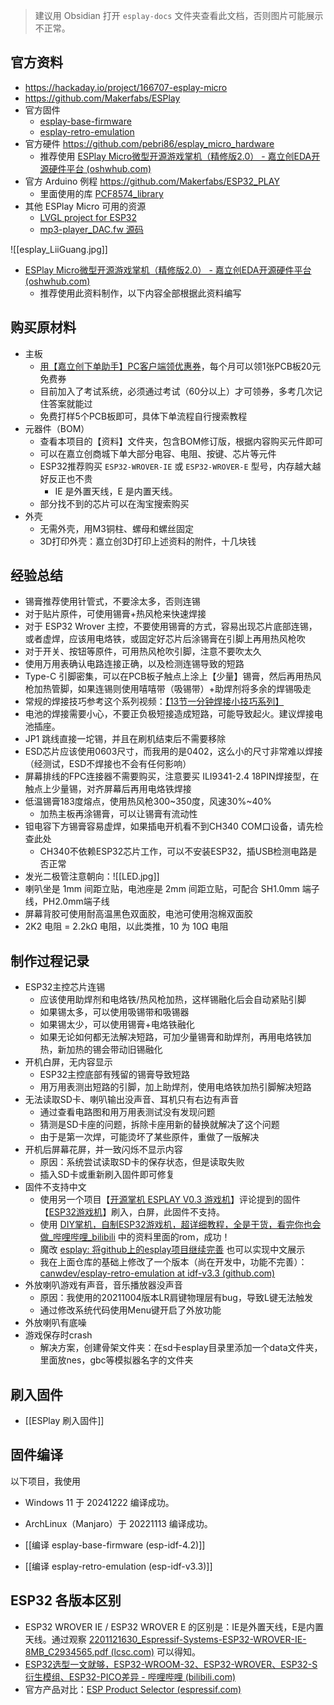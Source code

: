 > 建议用 Obsidian 打开 `esplay-docs` 文件夹查看此文档，否则图片可能展示不正常。
## 官方资料

- https://hackaday.io/project/166707-esplay-micro
- https://github.com/Makerfabs/ESPlay
- 官方固件
	- [esplay-base-firmware](https://github.com/pebri86/esplay-base-firmware)
	- [esplay-retro-emulation](https://github.com/pebri86/esplay-retro-emulation)
- 官方硬件 https://github.com/pebri86/esplay_micro_hardware
	- 推荐使用 [ESPlay Micro微型开源游戏掌机（精修版2.0） - 嘉立创EDA开源硬件平台 (oshwhub.com)](https://oshwhub.com/LiiGuang/esplay-micro-V2#P6)
- 官方 Arduino 例程 https://github.com/Makerfabs/ESP32_PLAY
	- 里面使用的库 [PCF8574_library](https://github.com/xreef/PCF8574_library)
- 其他 ESPlay Micro 可用的资源
	- [LVGL project for ESP32](https://github.com/lvgl/lv_port_esp32)
	-  [mp3-player_DAC.fw 源码](https://github.com/ripper121/odroidgomp3)

![[esplay_LiiGuang.jpg]]
- [ESPlay Micro微型开源游戏掌机（精修版2.0） - 嘉立创EDA开源硬件平台 (oshwhub.com)](https://oshwhub.com/LiiGuang/esplay-micro-V2#P6)
	- 推荐使用此资料制作，以下内容全部根据此资料编写

## 购买原材料

- 主板
	- [用【嘉立创下单助手】PC客户端领优惠券](https://www.bilibili.com/opus/775210888117354521)，每个月可以领1张PCB板20元免费券
	- 目前加入了考试系统，必须通过考试（60分以上）才可领券，多考几次记住答案就能过
	- 免费打样5个PCB板即可，具体下单流程自行搜索教程
- 元器件（BOM）
	- 查看本项目的【资料】文件夹，包含BOM修订版，根据内容购买元件即可
	- 可以在嘉立创商城下单大部分电容、电阻、按键、芯片等元件
	- ESP32推荐购买 `ESP32-WROVER-IE` 或 `ESP32-WROVER-E` 型号，内存越大越好反正也不贵
		- IE 是外置天线，E 是内置天线。
	- 部分找不到的芯片可以在淘宝搜索购买
- 外壳
	- 无需外壳，用M3铜柱、螺母和螺丝固定
	- 3D打印外壳：嘉立创3D打印上述资料的附件，十几块钱
## 经验总结

- 锡膏推荐使用针管式，不要涂太多，否则连锡
- 对于贴片原件，可使用锡膏+热风枪来快速焊接
- 对于 ESP32 Wrover 主控，不要使用锡膏的方式，容易出现芯片底部连锡，或者虚焊，应该用电烙铁，或固定好芯片后涂锡膏在引脚上再用热风枪吹
- 对于开关、按钮等原件，可用热风枪吹引脚，注意不要吹太久
- 使用万用表确认电路连接正确，以及检测连锡导致的短路
- Type-C 引脚密集，可以在PCB板子触点上涂上【少量】锡膏，然后再用热风枪加热管脚，如果连锡则使用嘻嘻带（吸锡带）+助焊剂将多余的焊锡吸走
- 常规的焊接技巧参考这个系列视频：[【13节一分钟焊接小技巧系列】](https://www.bilibili.com/video/BV1wJ411B73v)
- 电池的焊接需要小心，不要正负极短接造成短路，可能导致起火。建议焊接电池插座。
- JP1 跳线直接一坨锡，并且在刷机结束后不需要移除
- ESD芯片应该使用0603尺寸，而我用的是0402，这么小的尺寸非常难以焊接（经测试，ESD不焊接也不会有任何影响）
- 屏幕排线的FPC连接器不需要购买，注意要买 ILI9341-2.4 18PIN焊接型，在触点上少量锡，对齐屏幕后再用电烙铁焊接
- 低温锡膏183度熔点，使用热风枪300~350度，风速30%~40%
	- 加热主板再涂锡膏，可以让锡膏有流动性
- 钽电容下方锡膏容易虚焊，如果插电开机看不到CH340 COM口设备，请先检查此处
	- CH340不依赖ESP32芯片工作，可以不安装ESP32，插USB检测电路是否正常
- 发光二极管注意朝向：![[LED.jpg]]
- 喇叭坐是 1mm 间距立贴，电池座是 2mm 间距立贴，可配合 SH1.0mm 端子线，PH2.0mm端子线
- 屏幕背胶可使用耐高温黑色双面胶，电池可使用泡棉双面胶
- 2K2 电阻 = 2.2kΩ 电阻，以此类推，10 为 10Ω 电阻
## 制作过程记录

- ESP32主控芯片连锡
	- 应该使用助焊剂和电烙铁/热风枪加热，这样锡融化后会自动紧贴引脚
	- 如果锡太多，可以使用吸锡带和吸锡器
	- 如果锡太少，可以使用锡膏+电烙铁融化
	- 如果无论如何都无法解决短路，可加少量锡膏和助焊剂，再用电烙铁加热，新加热的锡会带动旧锡融化
- 开机白屏，无内容显示
	- ESP32主控底部有残留的锡膏导致短路
	- 用万用表测出短路的引脚，加上助焊剂，使用电烙铁加热引脚解决短路
- 无法读取SD卡、喇叭输出没声音、耳机只有右边有声音
	- 通过查看电路图和用万用表测试没有发现问题
	- 猜测是SD卡座的问题，拆除卡座用新的替换就解决了这个问题
	- 由于是第一次焊，可能烫坏了某些原件，重做了一版解决
- 开机后屏幕花屏，并一致闪烁不显示内容
	- 原因：系统尝试读取SD卡的保存状态，但是读取失败
	- 插入SD卡或重新刷入固件即可修复
- 固件不支持中文
	- 使用另一个项目【[开源掌机 ESPLAY V0.3 游戏机](https://oshwhub.com/zxp1107/esplay_copy_copy_copy)】评论提到的固件【[ESP32游戏机](https://oshwhub.com/ywqprogram/esp32_game_copy)】刷入，白屏，此固件不支持。
	- 使用 [DIY掌机，自制ESP32游戏机，超详细教程，全是干货，看完你也会做_哔哩哔哩_bilibili](https://www.bilibili.com/video/BV1H3411T7x5/) 中的资料里面的rom，成功！
	- 魔改 [esplay: 将github上的esplay项目继续完善](https://gitee.com/yvany/esplay/tree/master) 也可以实现中文展示
	- 我在上面仓库的基础上修改了一个版本（尚在开发中，功能不完善）：[canwdev/esplay-retro-emulation at idf-v3.3 (github.com)](https://github.com/canwdev/esplay-retro-emulation/tree/idf-v3.3) 
- 外放喇叭游戏有声音，音乐播放器没声音
	- 原因：我使用的20211004版本LR肩键物理层有bug，导致L键无法触发
	- 通过修改系统代码使用Menu键开启了外放功能
- 外放喇叭有底噪
- 游戏保存时crash
	- 解决方案，创建骨架文件夹：在sd卡esplay目录里添加一个data文件夹，里面放nes，gbc等模拟器名字的文件夹

## 刷入固件

- [[ESPlay 刷入固件]]

## 固件编译

以下项目，我使用 
- Windows 11 于 20241222 编译成功。
- ArchLinux（Manjaro）于 20221113 编译成功。

- [[编译 esplay-base-firmware (esp-idf-4.2)]]
- [[编译 esplay-retro-emulation (esp-idf-v3.3)]]

## ESP32 各版本区别

- ESP32 WROVER IE / ESP32 WROVER E 的区别是：IE是外置天线，E是内置天线。通过观察 [2201121630_Espressif-Systems-ESP32-WROVER-IE-8MB_C2934565.pdf (lcsc.com)](https://datasheet.lcsc.com/lcsc/2201121630_Espressif-Systems-ESP32-WROVER-IE-8MB_C2934565.pdf) 可以得知。
- [ESP32选型一文就够，ESP32-WROOM-32、ESP32-WROVER、ESP32-S衍生模组、ESP32-PICO差异 - 哔哩哔哩 (bilibili.com)](https://www.bilibili.com/read/cv15539489)
- 官方产品对比：[ESP Product Selector (espressif.com)](https://products.espressif.com/#/product-comparison)